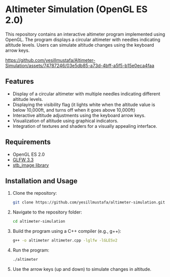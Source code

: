# Altimeter Simulation (OpenGL ES 2.0)

This repository contains an interactive altimeter program implemented using OpenGL. The program displays a circular altimeter with needles indicating altitude levels. Users can simulate altitude changes using the keyboard arrow keys.

https://github.com/yesillmustafa/Altimeter-Simulation/assets/74787246/03e5db85-a73d-4bff-a5f5-b15e0eca4faa

## Features

- Display of a circular altimeter with multiple needles indicating different altitude levels.
- Displaying the visibility flag (it lights white when the altitude value is below 10,000ft, and turns off when it goes above 10,000ft)
- Interactive altitude adjustments using the keyboard arrow keys.
- Visualization of altitude using graphical indicators.
- Integration of textures and shaders for a visually appealing interface.

## Requirements

- OpenGL ES 2.0
- [GLFW 3.3](https://www.glfw.org/)
- [stb_image library](https://github.com/nothings/stb)

## Installation and Usage

1. Clone the repository:
   ```bash
   git clone https://github.com/yesillmustafa/altimeter-simulation.git
   ```
2. Navigate to the repository folder:
    ```bash
   cd altimeter-simulation
    ```
3. Build the program using a C++ compiler (e.g., g++):
    ```bash
   g++ -o altimeter altimeter.cpp -lglfw -lGLESv2
    ```
4. Run the program:
    ```bash
   ./altimeter
     ```
5. Use the arrow keys (up and down) to simulate changes in altitude.
